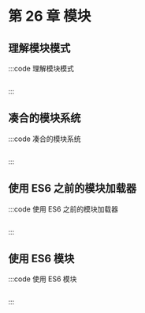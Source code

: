 # 第 26 章 模块

## 理解模块模式

:::code 理解模块模式

```js
```

:::

## 凑合的模块系统

:::code 凑合的模块系统

```js
```

:::

## 使用 ES6 之前的模块加载器

:::code  使用 ES6 之前的模块加载器

```js
```

:::

## 使用 ES6 模块

:::code 使用 ES6 模块

```js
```

:::
